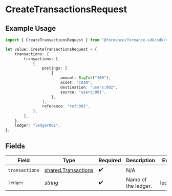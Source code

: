 # CreateTransactionsRequest

## Example Usage

```typescript
import { CreateTransactionsRequest } from "@formance/formance-sdk/sdk/models/operations";

let value: CreateTransactionsRequest = {
    transactions: {
        transactions: [
            {
                postings: [
                    {
                        amount: BigInt("100"),
                        asset: "COIN",
                        destination: "users:002",
                        source: "users:001",
                    },
                ],
                reference: "ref:001",
            },
        ],
    },
    ledger: "ledger001",
};
```

## Fields

| Field                                                             | Type                                                              | Required                                                          | Description                                                       | Example                                                           |
| ----------------------------------------------------------------- | ----------------------------------------------------------------- | ----------------------------------------------------------------- | ----------------------------------------------------------------- | ----------------------------------------------------------------- |
| `transactions`                                                    | [shared.Transactions](../../../sdk/models/shared/transactions.md) | :heavy_check_mark:                                                | N/A                                                               |                                                                   |
| `ledger`                                                          | *string*                                                          | :heavy_check_mark:                                                | Name of the ledger.                                               | ledger001                                                         |